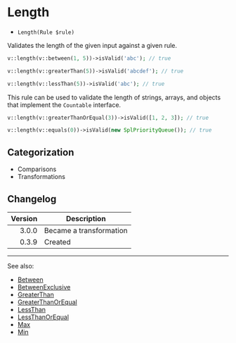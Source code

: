 # Length

- `Length(Rule $rule)`

Validates the length of the given input against a given rule.

```php
v::length(v::between(1, 5))->isValid('abc'); // true

v::length(v::greaterThan(5))->isValid('abcdef'); // true

v::length(v::lessThan(5))->isValid('abc'); // true
```

This rule can be used to validate the length of strings, arrays, and objects that implement the `Countable` interface.

```php
v::length(v::greaterThanOrEqual(3))->isValid([1, 2, 3]); // true

v::length(v::equals(0))->isValid(new SplPriorityQueue()); // true
```

## Categorization

- Comparisons
- Transformations

## Changelog

| Version | Description             |
|--------:|-------------------------|
|   3.0.0 | Became a transformation |
|   0.3.9 | Created                 |

***
See also:

- [Between](Between.md)
- [BetweenExclusive](BetweenExclusive.md)
- [GreaterThan](GreaterThan.md)
- [GreaterThanOrEqual](GreaterThanOrEqual.md)
- [LessThan](LessThan.md)
- [LessThanOrEqual](LessThanOrEqual.md)
- [Max](Max.md)
- [Min](Min.md)
